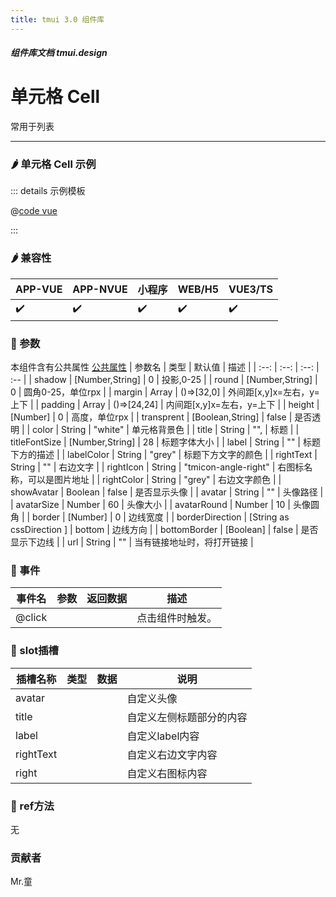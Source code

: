 ```yaml
---
title: tmui 3.0 组件库
---
```


<dirtoc></dirtoc>

##### 组件库文档 tmui.design

# 单元格 Cell
常用于列表

---

### :hot_pepper: 单元格 Cell 示例

<webview url="https://tmui.design/h5/#/pages/showdata/cell"></webview>

::: details 示例模板

@[code vue](pages/showdata/cell.nvue)

:::

### :hot_pepper: 兼容性

| APP-VUE | APP-NVUE | 小程序 | WEB/H5 | VUE3/TS |
| --- | --- | --- | --- | --- |
| :heavy_check_mark: | :heavy_check_mark: | :heavy_check_mark: | :heavy_check_mark: | :heavy_check_mark: |

### :seedling: 参数
本组件含有公共属性 [公共属性](/doc/spec/组件公共样式.md)
| 参数名 | 类型 | 默认值 | 描述 |
| :--: | :--: | :--: | :-- |
| shadow | [Number,String] | 0 | 投影,0-25 |
| round | [Number,String] | 0 | 圆角0-25，单位rpx |
| margin | Array | ()=>[32,0] | 外间距[x,y]x=左右，y=上下 |
| padding | Array | ()=>[24,24] | 内间距[x,y]x=左右，y=上下 |
| height | [Number] | 0 | 高度，单位rpx |
| transprent | [Boolean,String] | false | 是否透明 |
| color | String | "white" | 单元格背景色 |
| title | String | "", | 标题 |
| titleFontSize | [Number,String] | 28 | 标题字体大小 |
| label | String | "" | 标题下方的描述 |
| labelColor | String | "grey" | 标题下方文字的颜色 |
| rightText | String | "" | 右边文字 |
| rightIcon | String | "tmicon-angle-right" | 右图标名称，可以是图片地址 |
| rightColor | String | "grey" | 右边文字颜色 |
| showAvatar | Boolean | false | 是否显示头像 |
| avatar | String | "" | 头像路径 |
| avatarSize | Number | 60 | 头像大小 |
| avatarRound | Number | 10 | 头像圆角 |
| border | [Number] | 0 | 边线宽度 |
| borderDirection | [String as cssDirection ] | bottom | 边线方向 |
| bottomBorder | [Boolean] | false | 是否显示下边线 |
| url | String | "" | 当有链接地址时，将打开链接 |

### :rose: 事件
| 事件名 | 参数 | 返回数据 | 描述 |
| --- | --- | --- | --- |
| @click |  |  | 点击组件时触发。 |

### :corn: slot插槽
| 插槽名称 | 类型 | 数据 | 说明 |
| --- | --- | --- | --- |
| avatar |  |  | 自定义头像 |
| title |  |  | 自定义左侧标题部分的内容 |
| label |  |  | 自定义label内容 |
| rightText |  |  | 自定义右边文字内容 |
| right |  |  | 自定义右图标内容 |

### :green_salad: ref方法
无

### 贡献者
Mr.童
